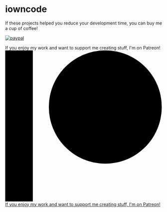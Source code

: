 # iowncode


If these projects helped you reduce your development time, you can buy me a cup of coffee!

[![paypal](https://www.paypalobjects.com/en_US/i/btn/btn_donateCC_LG.gif)](https://www.paypal.me/anupamchugh)

If you enjoy my work and want to support me creating stuff, I'm on Patreon!<br>
<a class="jmgFob" href="https://www.patreon.com/bePatron?u=28707778" data-patreon-widget-type="become-patron-button">
<span class="sc-ifAKCX hyFnYR"><svg viewBox="0 0 569 546" version="1.1" xmlns="http://www.w3.org/2000/svg"><g><circle data-color="1" id="Oval" cx="362.589996" cy="204.589996" r="204.589996"></circle><rect data-color="2" id="Rectangle" x="0" y="0" width="100" height="545.799988"></rect></g></svg></span>
If you enjoy my work and want to support me creating stuff, I'm on Patreon!<br>
</a>
